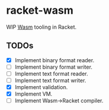 # racket-wasm

WIP [Wasm] tooling in Racket.

## TODOs

* [x] Implement binary format reader.
* [ ] Implement binary format writer.
* [ ] Implement text format reader.
* [ ] Implement text format writer.
* [x] Implement validation.
* [x] Implement VM.
* [ ] Implement Wasm->Racket compiler.

[Wasm]: https://webassembly.org/

